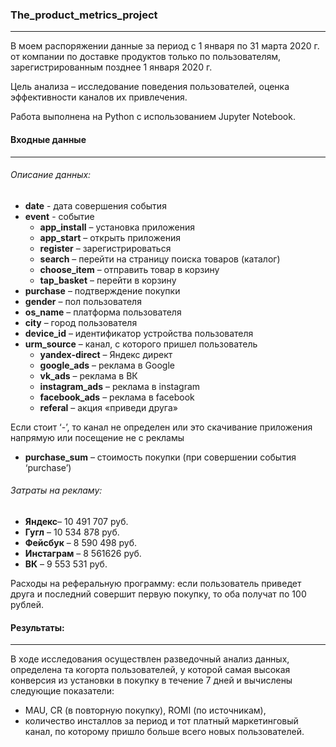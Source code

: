 ### The_product_metrics_project

<hr>

В моем распоряжении данные за период с 1 января по 31 марта 2020 г. от компании по доставке продуктов только по пользователям, зарегистрированным позднее 1 января 2020 г.

Цель анализа – исследование поведения пользователей, оценка эффективности каналов их привлечения.

Работа выполнена на Python с использованием Jupyter Notebook.


#### Входные данные
<hr>

###### Описание данных:
* **date** - дата совершения события
* **event** - событие
  * **app_install** – установка приложения
  * **app_start** – открыть приложения
  * **register** – зарегистрироваться 
  * **search** – перейти на страницу поиска товаров (каталог)
  * **choose_item** – отправить товар в корзину
  * **tap_basket** – перейти в корзину
* **purchase** – подтверждение покупки
* **gender** – пол пользователя
* **os_name** – платформа пользователя
* **city** – город пользователя
* **device_id** – идентификатор устройства пользователя
* **urm_source** – канал, с которого пришел пользователь
  * **yandex-direct** – Яндекс директ
  * **google_ads** – реклама в Google
  * **vk_ads** – реклама в ВК
  * **instagram_ads** – реклама в instagram
  * **facebook_ads** – реклама в facebook
  * **referal** – акция «приведи друга»
    
Если стоит ‘-’, то канал не определен или это скачивание приложения напрямую или посещение не с рекламы  
* **purchase_sum** – стоимость покупки (при совершении события ‘purchase’)

###### Затраты на рекламу:
* **Яндекс**– 10 491 707 руб.
* **Гугл** – 10 534 878 руб.
* **Фейсбук** – 8 590 498 руб.
* **Инстаграм** – 8 561626 руб.
* **ВК** – 9 553 531 руб.

Расходы на реферальную программу: если пользователь приведет друга и последний совершит первую покупку, то оба получат по 100 рублей.

#### Результаты:
<hr>

В ходе исследования осуществлен разведочный анализ данных, определена та когорта пользователей, у которой самая высокая конверсия из установки в покупку в течение 7 дней и вычислены следующие показатели:
* MAU, CR (в повторную покупку), ROMI (по источникам),
* количество инсталлов за период и тот платный маркетинговый канал, по которому пришло больше всего новых пользователей.

